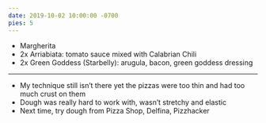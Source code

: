 ```yaml
---
date: 2019-10-02 10:00:00 -0700
pies: 5
---
```

- Margherita
- 2x Arriabiata: tomato sauce mixed with Calabrian Chili
- 2x Green Goddess (Starbelly): arugula, bacon, green goddess dressing

---

- My technique still isn’t there yet the pizzas were too thin and had too much crust on them
- Dough was really hard to work with, wasn’t stretchy and elastic
- Next time, try dough from Pizza Shop, Delfina, Pizzhacker
